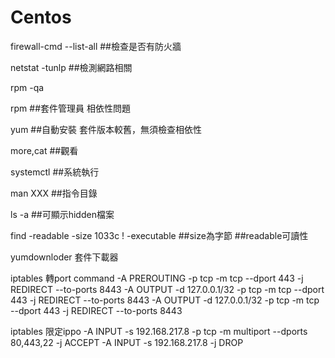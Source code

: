 # Centos
firewall-cmd --list-all ##檢查是否有防火牆 

netstat -tunlp ##檢測網路相關

rpm -qa

rpm ##套件管理員 相依性問題

yum ##自動安裝 套件版本較舊，無須檢查相依性 

more,cat ##觀看

systemctl ##系統執行

man XXX ##指令目錄 

ls -a ##可顯示hidden檔案

find -readable -size 1033c ! -executable ##size為字節 ##readable可讀性

yumdownloder 套件下載器

iptables 轉port command
-A PREROUTING -p tcp -m tcp --dport 443 -j REDIRECT --to-ports 8443
-A OUTPUT -d 127.0.0.1/32 -p tcp -m tcp --dport 443 -j REDIRECT --to-ports 8443
-A OUTPUT -d 127.0.0.1/32 -p tcp -m tcp --dport 443 -j REDIRECT --to-ports 8443

iptables 限定ippo
-A INPUT -s 192.168.217.8 -p tcp -m multiport --dports 80,443,22 -j ACCEPT
-A INPUT -s 192.168.217.8 -j DROP

